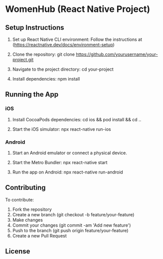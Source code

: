 # WomenHub (React Native Project)

## Setup Instructions

1. Set up React Native CLI environment:
Follow the instructions at (https://reactnative.dev/docs/environment-setup)

2. Clone the repository:
   git clone https://github.com/yourusername/your-project.git

3. Navigate to the project directory:
   cd your-project

4. Install dependencies:
   npm install

## Running the App

### iOS

1. Install CocoaPods dependencies:
   cd ios && pod install && cd ..

2. Start the iOS simulator:
   npx react-native run-ios

### Android

1. Start an Android emulator or connect a physical device.

2. Start the Metro Bundler:
   npx react-native start

3. Run the app on Android:
   npx react-native run-android

## Contributing

To contribute:
1. Fork the repository
2. Create a new branch (git checkout -b feature/your-feature)
3. Make changes
4. Commit your changes (git commit -am 'Add new feature')
5. Push to the branch (git push origin feature/your-feature)
6. Create a new Pull Request

## License
